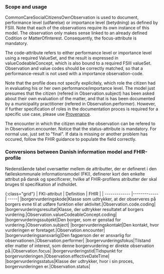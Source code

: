 ### Scope and usage
CommonCareSocialCitizensOwnObservation is used to document, performance level (udførelse) or importance level (betydning) as defined by FSIII. Note that each of the observations require its own instance of this model. The observation only makes sense linked to an already defined Codition or MatterOfInterest. Consequently, the focus-attribute is mandatory.

The code-attribute refers to either performance level or importance level using a required ValueSet, and the result is expressed in valueCodeableConcept, which is also bound to a required FSIII valueSet. Observation and value codes should be correctly matched, so that a performance-result is not used with a importance observation-code.

Note that the profile does not specify explicitely, which role the citizen had in evaluating his or her own performance/importance level. The model just presumes that the citizen (refered in Observation.subject) has been asked about their own evaluation of the matter, and that is has been documented by a municipality practitioner (refered in Observation.performer). However, if further specification of roles in the documentation proces is required for a specific use case, please use [Provenance](https://www.hl7.org/fhir/provenance.html).

The encounter in which the citizen make the observation can be refered to in Observation.encounter. Notice that the status-attribute is mandatory. For normal use, just set to "final". If data is missing or another problem has occured, follow the FHIR guidance to populate the field correctly.

### Conversions between Danish information model and FHIR-profile

Nedenstående tabel oversætter mellem de attributter, der er defineret i den fælleskommunale informationsmodel (FKI), definerer kort den enkelte attribut på dansk og specificerer, hvilke af FHIR-profilens atributter der skal bruges til specifikation af indholdet. 

{:class="grid"}
|   FKI-attribut      | Definition        | FHIR  |
| ------------- |-------------| -----|
|borgervurderingskode|Klasse som udtrykker, at der observeres på borgers evne til at udføre funktion eller aktivitet.|Observation.code.coding|
|borgervurderingsresultat|Klasse, der udtrykker resultatet af borgers vurdering.|Observation.valueCodeableConcept.coding|
|borgervurderingssubjekt|Den borger, som er genstad for vurdering.|Observation.subject|
|borgervurderingskontakt|Den kontakt, hvor vurderingen er foretaget.|Observation.encounter|
|borgervurderingsansvarlig|Den fagperson der er ansvarlig for observationen.|Observation.performer|
|borgervurderingsfokus|Tilstand eller matter of interest, som denne borgervurdering er direkte observation på.|Observation.focus|
|borgervurderingstid|Tidspunkt for borgervurderingen.|Observation.effectiveDateTime|
|borgervurderingsstatus|Klasse der udtrykker, hvor i sin proces, borgervurderingen er.|Observation.status|